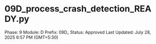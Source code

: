 # 09D_process_crash_detection_READY.py

Phase: 9
Module: D
Prefix: 09D_
Status: Approved
Last Updated: July 28, 2025 6:57 PM (GMT+5:30)